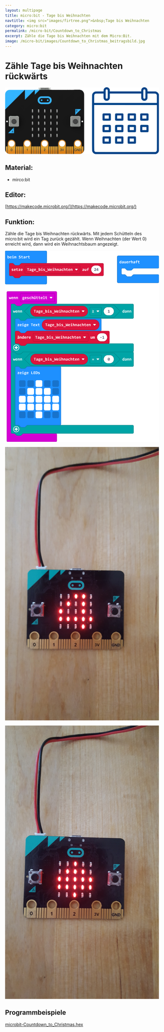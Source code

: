 ```yaml
---
layout: multipage
title: micro:bit - Tage bis Weihnachten
navtitle: <img src="images/firtree.png">&nbsp;Tage bis Weihnachten
category: micro:bit
permalink: /micro-bit/Countdown_to_Christmas
excerpt: Zähle die Tage bis Weihnachten mit dem Micro:Bit.
image: /micro-bit/images/Countdown_to_Christmas_beitragsbild.jpg
---
```


# Zähle Tage bis Weihnachten rückwärts

![](images/Countdown_to_Christmas_beitragsbild.jpg)

## Material:

+ mirco:bit

## Editor:

[https://makecode.microbit.org/](https://makecode.microbit.org/)

## Funktion:

Zähle die Tage bis Weihnachten rückwärts.
Mit jedem Schütteln des micro:bit wird ein Tag zurück gezählt.
Wenn Weihnachten (der Wert 0) erreicht wird, dann wird ein Weihnachtsbaum angezeigt.

![](images/microbit-Screenshot-Countdown_to_Christmas.png)

![](images/20201102_143559.jpg)

![](images/20201102_144305.jpg)

## Programmbeispiele
[microbit-Countdown_to_Christmas.hex](appendix/microbit-Countdown_to_Christmas.hex)
